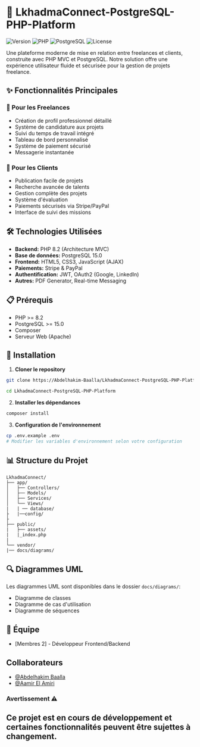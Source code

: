 # 🚀 LkhadmaConnect-PostgreSQL-PHP-Platform 

![Version](https://img.shields.io/badge/version-1.0.0-blue.svg)
![PHP](https://img.shields.io/badge/PHP-8.2-777BB4.svg)
![PostgreSQL](https://img.shields.io/badge/PostgreSQL-15.0-336791.svg)
![License](https://img.shields.io/badge/license-MIT-green.svg)

Une plateforme moderne de mise en relation entre freelances et clients, construite avec PHP MVC et PostgreSQL. Notre solution offre une expérience utilisateur fluide et sécurisée pour la gestion de projets freelance.

## ✨ Fonctionnalités Principales

### 👥 Pour les Freelances
- Création de profil professionnel détaillé
- Système de candidature aux projets
- Suivi du temps de travail intégré
- Tableau de bord personnalisé
- Système de paiement sécurisé
- Messagerie instantanée

### 💼 Pour les Clients
- Publication facile de projets
- Recherche avancée de talents
- Gestion complète des projets
- Système d'évaluation
- Paiements sécurisés via Stripe/PayPal
- Interface de suivi des missions

## 🛠 Technologies Utilisées

- **Backend:** PHP 8.2 (Architecture MVC)
- **Base de données:** PostgreSQL 15.0
- **Frontend:** HTML5, CSS3, JavaScript (AJAX)
- **Paiements:** Stripe & PayPal
- **Authentification:** JWT, OAuth2 (Google, LinkedIn)
- **Autres:** PDF Generator, Real-time Messaging

## 📋 Prérequis

- PHP >= 8.2
- PostgreSQL >= 15.0
- Composer
- Serveur Web (Apache)

## 🚀 Installation

1. **Cloner le repository**
```bash
git clone https://Abdelhakim-Baalla/LkhadmaConnect-PostgreSQL-PHP-Platform.git

cd LkhadmaConnect-PostgreSQL-PHP-Platform
```

2. **Installer les dépendances**
```bash
composer install
```

3. **Configuration de l'environnement**
```bash
cp .env.example .env
# Modifier les variables d'environnement selon votre configuration
```


## 📊 Structure du Projet

```
LkhadmaConnect/
├── app/
│   ├── Controllers/
│   ├── Models/
│   ├── Services/
│   └── Views/
|   | ── database/
├   |──config/
├
├── public/
|   ├── assets/
|   |_index.php
|
└── vendor/
|── docs/diagrams/
```

## 🔍 Diagrammes UML

Les diagrammes UML sont disponibles dans le dossier `docs/diagrams/`:
- Diagramme de classes
- Diagramme de cas d'utilisation
- Diagramme de séquences




## 👥 Équipe

- [Membres 2] - Développeur Frontend/Backend



## Collaborateurs

- [@Abdelhakim Baalla](https://github.com/Abdelhakim-baalla)
- [@Aamir El Amiri](https://github.com/ISTIFANO)

### Avertissement ⚠️
Ce projet est en cours de développement et certaines fonctionnalités peuvent être sujettes à changement.
---
